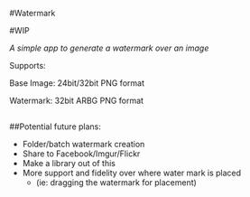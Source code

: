 #Watermark

#WIP

_A simple app to generate a watermark over an image_



Supports:
  
  Base Image: 24bit/32bit PNG format

  Watermark: 32bit ARBG PNG format

##


##Potential future plans:

- Folder/batch watermark creation
- Share to Facebook/Imgur/Flickr
- Make a library out of this
- More support and fidelity over where water mark is placed 
  - (ie: dragging the watermark for placement)


